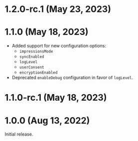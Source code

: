 # 1.2.0-rc.1 (May 23, 2023)

# 1.1.0 (May 18, 2023)
* Added support for new configuration options:
    * `impressionsMode`
    * `syncEnabled`
    * `logLevel`
    * `userConsent`
    * `encryptionEnabled`
* Deprecated `enableDebug` configuration in favor of `logLevel`.

# 1.1.0-rc.1 (May 18, 2023)

# 1.0.0 (Aug 13, 2022)

Initial release.
